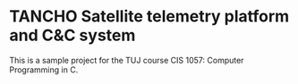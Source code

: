 # TANCHO Satellite telemetry platform and C&C system
This is a sample project for the TUJ course CIS 1057: Computer Programming in C.
